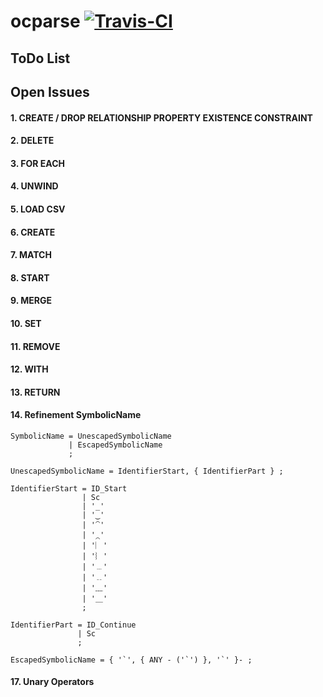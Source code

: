 ocparse <a href="https://magnum.travis-ci.com/k2informatics/sqlparse"><img src="https://travis-ci.org/K2InformaticsGmbH/sqlparse.svg" alt="Travis-CI"></a>
=======

ToDo List
---------

## Open Issues ##

#### 1. CREATE / DROP RELATIONSHIP PROPERTY EXISTENCE CONSTRAINT ####

#### 2. DELETE ####

#### 3. FOR EACH ####

#### 4. UNWIND ####

#### 5. LOAD CSV ####

#### 6. CREATE ####

#### 7. MATCH ####

#### 8. START ####

#### 9. MERGE ####

#### 10. SET ####

#### 11. REMOVE ####

#### 12. WITH ####

#### 13. RETURN ####

#### 14. Refinement SymbolicName ####

    SymbolicName = UnescapedSymbolicName
                 | EscapedSymbolicName
                 ;
    
    UnescapedSymbolicName = IdentifierStart, { IdentifierPart } ;
    
    IdentifierStart = ID_Start
                    | Sc
                    | '_'
                    | '‿'
                    | '⁀'
                    | '⁔'
                    | '︳'
                    | '︴'
                    | '﹍'
                    | '﹎'
                    | '﹏'
                    | '＿'
                    ;
    
    IdentifierPart = ID_Continue
                   | Sc
                   ;
    
    EscapedSymbolicName = { '`', { ANY - ('`') }, '`' }- ;
    
#### 17. Unary Operators ####
